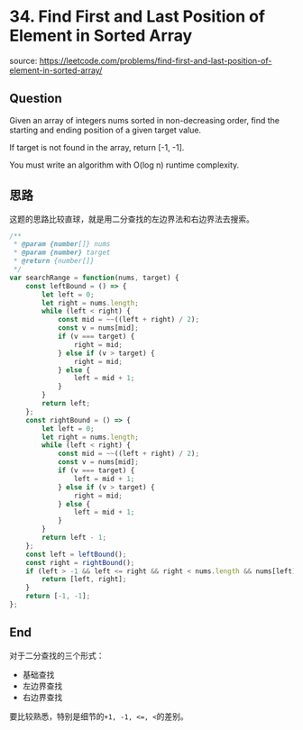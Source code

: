 # 34. Find First and Last Position of Element in Sorted Array

source: <https://leetcode.com/problems/find-first-and-last-position-of-element-in-sorted-array/>

## Question

Given an array of integers nums sorted in non-decreasing order, find the starting and ending position of a given target value.

If target is not found in the array, return [-1, -1].

You must write an algorithm with O(log n) runtime complexity.

## 思路

这题的思路比较直球，就是用二分查找的左边界法和右边界法去搜索。

```js
/**
 * @param {number[]} nums
 * @param {number} target
 * @return {number[]}
 */
var searchRange = function(nums, target) {
    const leftBound = () => {
        let left = 0;
        let right = nums.length;
        while (left < right) {
            const mid = ~~((left + right) / 2);
            const v = nums[mid];
            if (v === target) {
                right = mid;
            } else if (v > target) {
                right = mid;
            } else {
                left = mid + 1;
            }
        }
        return left;
    };
    const rightBound = () => {
        let left = 0;
        let right = nums.length;
        while (left < right) {
            const mid = ~~((left + right) / 2);
            const v = nums[mid];
            if (v === target) {
                left = mid + 1;
            } else if (v > target) {
                right = mid;
            } else {
                left = mid + 1;
            }
        }
        return left - 1;
    };
    const left = leftBound();
    const right = rightBound();
    if (left > -1 && left <= right && right < nums.length && nums[left] === nums[right]) {
        return [left, right];
    }
    return [-1, -1];
};
```

## End

对于二分查找的三个形式：

- 基础查找
- 左边界查找
- 右边界查找

要比较熟悉，特别是细节的`+1, -1, <=, <`的差别。
